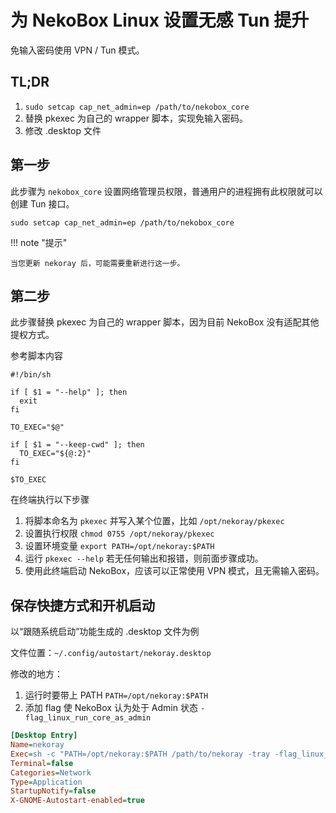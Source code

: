 # 为 NekoBox Linux 设置无感 Tun 提升

免输入密码使用 VPN / Tun 模式。

## TL;DR

1. `sudo setcap cap_net_admin=ep /path/to/nekobox_core`
2. 替换 pkexec 为自己的 wrapper 脚本，实现免输入密码。
3. 修改 .desktop 文件

## 第一步

此步骤为 `nekobox_core` 设置网络管理员权限，普通用户的进程拥有此权限就可以创建 Tun 接口。

`sudo setcap cap_net_admin=ep /path/to/nekobox_core`

!!! note "提示"

    当您更新 nekoray 后，可能需要重新进行这一步。

## 第二步

此步骤替换 pkexec 为自己的 wrapper 脚本，因为目前 NekoBox 没有适配其他提权方式。

参考脚本内容

```shell
#!/bin/sh

if [ $1 = "--help" ]; then
  exit
fi

TO_EXEC="$@"

if [ $1 = "--keep-cwd" ]; then
  TO_EXEC="${@:2}"
fi

$TO_EXEC
```

在终端执行以下步骤

1. 将脚本命名为 `pkexec` 并写入某个位置，比如 `/opt/nekoray/pkexec`
2. 设置执行权限 `chmod 0755 /opt/nekoray/pkexec`
3. 设置环境变量 `export PATH=/opt/nekoray:$PATH`
4. 运行 `pkexec --help` 若无任何输出和报错，则前面步骤成功。
5. 使用此终端启动 NekoBox，应该可以正常使用 VPN 模式，且无需输入密码。

## 保存快捷方式和开机启动

以“跟随系统启动”功能生成的 .desktop 文件为例

文件位置：`~/.config/autostart/nekoray.desktop`

修改的地方：

1. 运行时要带上 PATH `PATH=/opt/nekoray:$PATH`
2. 添加 flag 使 NekoBox 认为处于 Admin 状态 `-flag_linux_run_core_as_admin`

```ini
[Desktop Entry]
Name=nekoray
Exec=sh -c "PATH=/opt/nekoray:$PATH /path/to/nekoray -tray -flag_linux_run_core_as_admin"
Terminal=false
Categories=Network
Type=Application
StartupNotify=false
X-GNOME-Autostart-enabled=true
```
